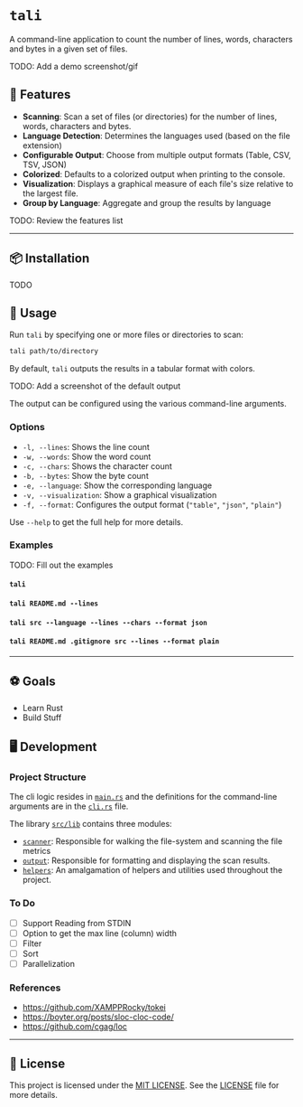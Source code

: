 # `tali`

A command-line application to count the number of lines, words, characters and bytes in a given set of files.

TODO: Add a demo screenshot/gif

## 🌟 Features

- **Scanning**: Scan a set of files (or directories) for the number of lines, words, characters and bytes.
- **Language Detection**: Determines the languages used (based on the file extension)
- **Configurable Output**: Choose from multiple output formats (Table, CSV, TSV, JSON)
- **Colorized**: Defaults to a colorized output when printing to the console.
- **Visualization**: Displays a graphical measure of each file's size relative to the largest file.
- **Group by Language**: Aggregate and group the results by language

TODO: Review the features list

---

## 📦 Installation

TODO

## 📘 Usage

Run `tali` by specifying one or more files or directories to scan:

```sh
tali path/to/directory
```

By default, `tali` outputs the results in a tabular format with colors.

TODO: Add a screenshot of the default output

The output can be configured using the various command-line arguments.

### Options

- `-l, --lines`: Shows the line count
- `-w, --words`: Show the word count
- `-c, --chars`: Shows the character count
- `-b, --bytes`: Show the byte count
- `-e, --language`: Show the corresponding language
- `-v, --visualization`: Show a graphical visualization
- `-f, --format`: Configures the output format (`"table"`, `"json"`, `"plain"`)

Use `--help` to get the full help for more details.

### Examples

TODO: Fill out the examples

#### `tali`

#### `tali README.md --lines`

#### `tali src --language --lines --chars --format json`

#### `tali README.md .gitignore src --lines --format plain`

---

## ⚽ Goals

- Learn Rust
- Build Stuff

## 🖥️ Development

### Project Structure

The cli logic resides in [`main.rs`](./src/main.rs) and the definitions for the command-line arguments are in the [`cli.rs`](./src/cli.rs) file.

The library [`src/lib`](./src/lib/) contains three modules:
- [`scanner`](./src/lib/scanner/): Responsible for walking the file-system and scanning the file metrics
- [`output`](./src/lib/output/): Responsible for formatting and displaying the scan results.
- [`helpers`](./src/lib/helpers/): An amalgamation of helpers and utilities used throughout the project.

### To Do

- [ ] Support Reading from STDIN
- [ ] Option to get the max line (column) width
- [ ] Filter
- [ ] Sort
- [ ] Parallelization

### References

- https://github.com/XAMPPRocky/tokei
- https://boyter.org/posts/sloc-cloc-code/
- https://github.com/cgag/loc

---

## 📄 License

This project is licensed under the [MIT LICENSE](./LICENSE). See the [LICENSE](./LICENSE) file for more details.
